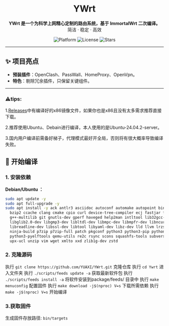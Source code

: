 <h1 align="center">YWrt</h1>



<p align="center">
  <strong>YWrt 是一个为科学上网精心定制的路由系统，基于 ImmortalWrt 二次编译。</strong><br>
  简洁 · 稳定 · 高效
</p>


<p align="center">
  <img src="https://img.shields.io/badge/platform-OpenWrt-informational?style=flat-square" alt="Platform">
  <img src="https://img.shields.io/github/license/YUAXI/YWrt?style=flat-square" alt="License">
  <img src="https://img.shields.io/github/stars/YUAXI/YWrt?style=flat-square" alt="Stars">
</p>


---

## ✨ 项目亮点

- **预装插件**：OpenClash、PassWall、HomeProxy、OpenVpn。
- **特色**：剔除冗余插件，只保留关键组件。

---



### ⚠️tips:

1.[Releases](https://github.com/YUAXI/YWrt/releases)中有编译好的x86镜像文件，如果你也是x86且没有太多需求推荐直接下载。

2.推荐使用Ubuntu、Debain进行编译，本人使用的是Ubuntu-24.04.2-server。

3.国内用户编译前需备好梯子，代理模式最好开全局，否则将有很大概率导致编译失败。



## 🚀 开始编译

### 1. 安装依赖

**Debian/Ubuntu ：**

```bash
sudo apt update -y
sudo apt full-upgrade -y
sudo apt install -y ack antlr3 asciidoc autoconf automake autopoint binutils bison build-essential \
  bzip2 ccache clang cmake cpio curl device-tree-compiler ecj fastjar flex gawk gettext gcc-multilib \
  g++-multilib git gnutls-dev gperf haveged help2man intltool lib32gcc-s1 libc6-dev-i386 libelf-dev \
  libglib2.0-dev libgmp3-dev libltdl-dev libmpc-dev libmpfr-dev libncurses-dev libpython3-dev \
  libreadline-dev libssl-dev libtool libyaml-dev libz-dev lld llvm lrzsz mkisofs msmtp nano \
  ninja-build p7zip p7zip-full patch pkgconf python3 python3-pip python3-ply python3-docutils \
  python3-pyelftools qemu-utils re2c rsync scons squashfs-tools subversion swig texinfo uglifyjs \
  upx-ucl unzip vim wget xmlto xxd zlib1g-dev zstd
```

### 2. 克隆源码

执行 `git clone https://github.com/YUAXI/YWrt.git` 克隆仓库
执行 `cd Ywrt`  进入文件夹
执行 `./scripts/feeds update -a` 获取最新软件包
执行 `./scripts/feeds install -a` 将软件安装到package/feeds/ 目录中
执行 `make menuconfig` 配置固件
执行 `make download -j$(nproc) V=s` 下载所需依赖
执行 `make -j$(nproc) V=s` 开始编译

### 3.获取固件

生成固件存放路径: `bin/targets`

